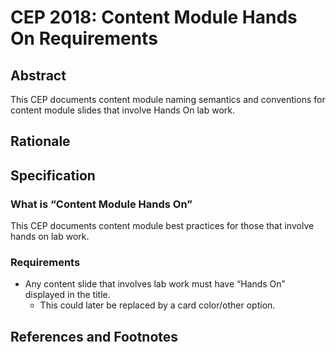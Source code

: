 # CEP 2018: Content Module Hands On Requirements


## Abstract

This CEP documents content module naming semantics and conventions for content module slides that involve Hands On lab work.

## Rationale

## Specification

### What is “Content Module Hands On”

This CEP documents content module best practices for those that involve hands on lab work. 

### Requirements

*  Any content slide that involves lab work must have “Hands On” displayed in the title.
    *  This could later be replaced by a card color/other option.


## References and Footnotes

